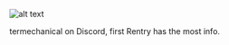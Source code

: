 ![alt text](https://media.discordapp.net/attachments/1019057426688905290/1138570251513106462/like_ok.gif?width=118&height=66)

termechanical on Discord, first Rentry has the most info.

